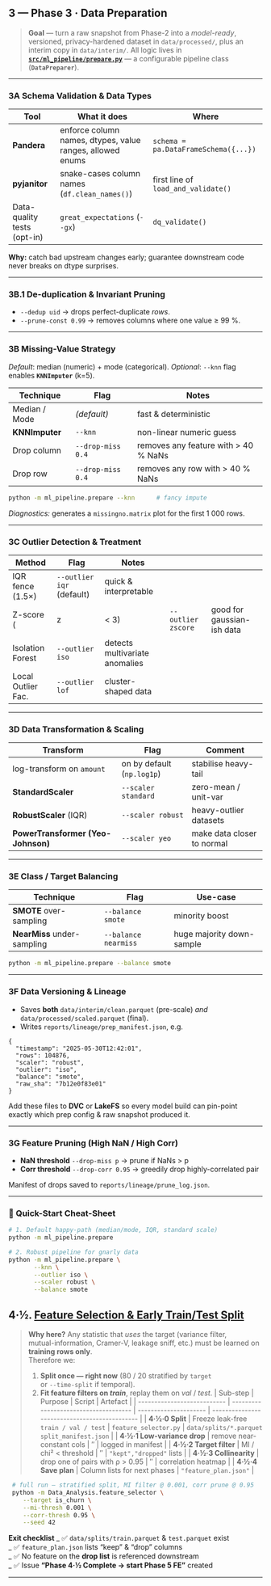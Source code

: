 ## 3 — Phase 3 · **Data Preparation**<a name="3-phase-3--data-preparation"></a>

> **Goal** — turn a raw snapshot from Phase-2 into a _model-ready_, versioned,
> privacy-hardened dataset in `data/processed/`, plus an interim copy in
> `data/interim/`.
> All logic lives in
> **[`src/ml_pipeline/prepare.py`](src/ml_pipeline/prepare.py)** —
> a configurable pipeline class (**`DataPreparer`**).

---

### 3A Schema Validation & Data Types<a name="3a-schema-validation--data-types"></a>

| Tool                        | What it does                                              | Where                                |
| --------------------------- | --------------------------------------------------------- | ------------------------------------ |
| **Pandera**                 | enforce column names, dtypes, value ranges, allowed enums | `schema = pa.DataFrameSchema({...})` |
| **pyjanitor**               | snake-cases column names (`df.clean_names()`)             | first line of `load_and_validate()`  |
| Data-quality tests (opt-in) | `great_expectations` (`--gx`)                             | `dq_validate()`                      |

**Why:** catch bad upstream changes early; guarantee downstream code never
breaks on dtype surprises.

---

### 3B.1 De-duplication & Invariant Pruning <a name="3b1-dedup"></a>

- `--dedup uid` → drops perfect-duplicate _rows_.
- `--prune-const 0.99` → removes columns where one value ≥ 99 %.

---

### 3B Missing-Value Strategy<a name="3b-missing-value-strategy"></a>

_Default_: median (numeric) + mode (categorical).
_Optional_: `--knn` flag enables **`KNNImputer`** (k=5).

| Technique      | Flag              | Notes                                |
| -------------- | ----------------- | ------------------------------------ |
| Median / Mode  | _(default)_       | fast & deterministic                 |
| **KNNImputer** | `--knn`           | non-linear numeric guess             |
| Drop column    | `--drop-miss 0.4` | removes any feature with > 40 % NaNs |
| Drop row       | `--drop-miss 0.4` | removes any row with > 40 % NaNs     |

```bash
python -m ml_pipeline.prepare --knn      # fancy impute
```

_Diagnostics:_ generates a `missingno.matrix` plot for the first 1 000 rows.

---

### 3C Outlier Detection & Treatment<a name="3c-outlier-detection--treatment"></a>

| Method             | Flag                      | Notes                          |                    |                            |
| ------------------ | ------------------------- | ------------------------------ | ------------------ | -------------------------- |
| IQR fence (1.5×)   | `--outlier iqr` (default) | quick & interpretable          |                    |                            |
| Z-score (          | z                         | < 3)                           | `--outlier zscore` | good for gaussian-ish data |
| Isolation Forest   | `--outlier iso`           | detects multivariate anomalies |                    |                            |
| Local Outlier Fac. | `--outlier lof`           | cluster-shaped data            |

---

### 3D Data Transformation & Scaling<a name="3d-data-transformation--scaling"></a>

| Transform                          | Flag                       | Comment                    |
| ---------------------------------- | -------------------------- | -------------------------- |
| log-transform on `amount`          | on by default (`np.log1p`) | stabilise heavy-tail       |
| **StandardScaler**                 | `--scaler standard`        | zero-mean / unit-var       |
| **RobustScaler** (IQR)             | `--scaler robust`          | heavy-outlier datasets     |
| **PowerTransformer (Yeo-Johnson)** | `--scaler yeo`             | make data closer to normal |

---

### 3E Class / Target Balancing<a name="3e-class-target-balancing"></a>

| Technique                   | Flag                 | Use-case                  |
| --------------------------- | -------------------- | ------------------------- |
| **SMOTE** over-sampling     | `--balance smote`    | minority boost            |
| **NearMiss** under-sampling | `--balance nearmiss` | huge majority down-sample |

```bash
python -m ml_pipeline.prepare --balance smote
```

---

### 3F Data Versioning & Lineage<a name="3f-data-versioning--lineage"></a>

- Saves **both** `data/interim/clean.parquet` (pre-scale) _and_
  `data/processed/scaled.parquet` (final).
- Writes `reports/lineage/prep_manifest.json`, e.g.

```jsonc
{
  "timestamp": "2025-05-30T12:42:01",
  "rows": 104876,
  "scaler": "robust",
  "outlier": "iso",
  "balance": "smote",
  "raw_sha": "7b12e0f83e01"
}
```

Add these files to **DVC** or **LakeFS** so every model build can
pin-point exactly which prep config & raw snapshot produced it.

---

### 3G Feature Pruning (High NaN / High Corr) <a name="3g-prune"></a>

- **NaN threshold** `--drop-miss p` → prune if NaNs > p
- **Corr threshold** `--drop-corr 0.95` → greedily drop highly-correlated pair

Manifest of drops saved to `reports/lineage/prune_log.json`.

---

### 🔧 Quick-Start Cheat-Sheet

```bash
# 1. Default happy-path (median/mode, IQR, standard scale)
python -m ml_pipeline.prepare

# 2. Robust pipeline for gnarly data
python -m ml_pipeline.prepare \
       --knn \
       --outlier iso \
       --scaler robust \
       --balance smote
```

## 4·½. [Feature Selection & Early Train/Test Split](#4.5-feature-selection--split)

> **Why here?** Any statistic that _uses_ the target (variance filter,  
> mutual-information, Cramer-V, leakage sniff, etc.) must be learned on
> **training rows only**.  
> Therefore we:
>
> 1. **Split once — right now** (80 / 20 stratified by `target`  
>    or `--time-split` if temporal).
> 2. **Fit feature filters on _train_**, replay them on _val_ / _test_.
>    | Sub-step | Purpose | Script | Artefact |
>    | --------------------------- | ------------------------------------- | --------------------- | --------------------------------------------- |
>    | **4·½·0 Split** | Freeze leak-free `train / val / test` | `feature_selector.py` | `data/splits/*.parquet` `split_manifest.json` |
>    | **4·½·1 Low-variance drop** | remove near-constant cols | ″ | logged in manifest |
>    | **4·½·2 Target filter** | MI / chi² < threshold | ″ | `"kept","dropped"` lists |
>    | **4·½·3 Collinearity** | drop one of pairs with ρ > 0.95 | ″ | correlation heatmap |
>    | **4·½·4 Save plan** | Column lists for next phases | `"feature_plan.json"` |

```bash
 # full run – stratified split, MI filter @ 0.001, corr prune @ 0.95
 python -m Data_Analysis.feature_selector \
    --target is_churn \
    --mi-thresh 0.001 \
    --corr-thresh 0.95 \
    --seed 42
```

**Exit checklist** _ ✅ `data/splits/train.parquet` & `test.parquet` exist  
 _ ✅ `feature_plan.json` lists “keep” & “drop” columns  
 _ ✅ No feature on the **drop list** is referenced downstream  
 _ ✅ Issue **“Phase 4·½ Complete → start Phase 5 FE”** created

---
